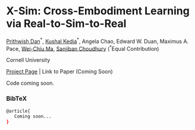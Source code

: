 # X-Sim: Cross-Embodiment Learning via Real-to-Sim-to-Real
[Prithwish Dan](https://pdan101.github.io/)<sup>\*</sup>, [Kushal Kedia](https://kushal2000.github.io/)<sup>\*</sup>, Angela Chao, Edward W. Duan, Maximus A. Pace, [Wei-Chiu Ma](https://www.cs.cornell.edu/~weichiu/), [Sanjiban Choudhury](https://sanjibanc.github.io/) (<sup>*</sup>Equal Contribution)

<sup></sup>Cornell University



[Project Page](https://portal-cornell.github.io/x-sim/) | Link to Paper (Coming Soon)


Code coming soon.

### BibTeX
   ```bash
   @article{
      Coming soon...
   }
   ``` 

